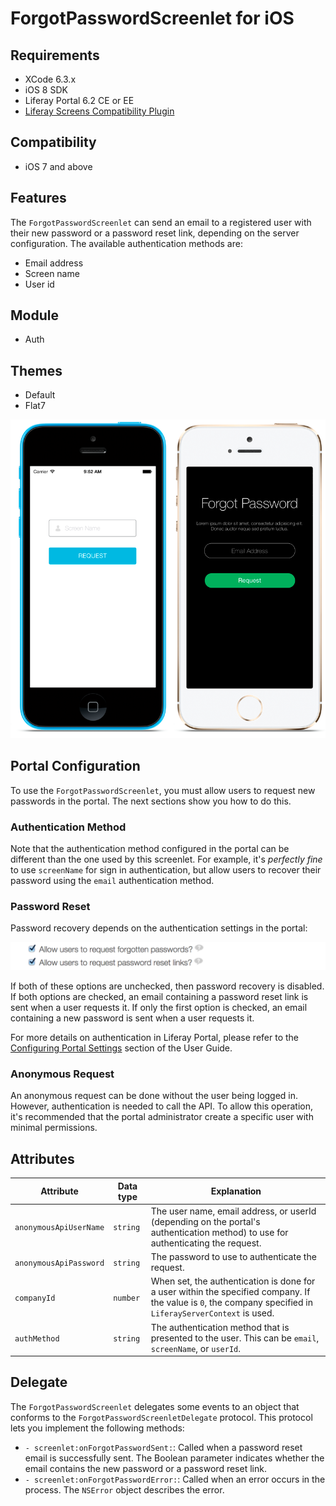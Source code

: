# ForgotPasswordScreenlet for iOS [](id=forgotpasswordscreenlet-for-ios)

## Requirements [](id=requirements)

- XCode 6.3.x
- iOS 8 SDK
- Liferay Portal 6.2 CE or EE
- [Liferay Screens Compatibility Plugin](https://github.com/liferay/liferay-screens/tree/master/portal)

## Compatibility [](id=compatibility)

- iOS 7 and above

## Features [](id=features)

The `ForgotPasswordScreenlet` can send an email to a registered user with their 
new password or a password reset link, depending on the server configuration. 
The available authentication methods are:

- Email address
- Screen name
- User id

## Module [](id=module)

- Auth

## Themes [](id=themes)

- Default
- Flat7

![The `ForgotPasswordScreenlet` with the Default and Flat7 themes.](../../images/screens-ios-forgotpwd.png)

## Portal Configuration [](id=portal-configuration)

To use the `ForgotPasswordScreenlet`, you must allow users to request new 
passwords in the portal. The next sections show you how to do this.

### Authentication Method [](id=authentication-method)

Note that the authentication method configured in the portal can be different 
than the one used by this screenlet. For example, it's *perfectly fine* to use 
`screenName` for sign in authentication, but allow users to recover their 
password using the `email` authentication method.

### Password Reset [](id=password-reset)

Password recovery depends on the authentication settings in the portal:

![Checkboxes for the password recovery features in Liferay Portal.](../../images/screens-password-reset.png)

If both of these options are unchecked, then password recovery is disabled. If 
both options are checked, an email containing a password reset link is sent when 
a user requests it. If only the first option is checked, an email containing a 
new password is sent when a user requests it.

For more details on authentication in Liferay Portal, please refer to the 
[Configuring Portal Settings](/portal/-/knowledge_base/6-2/configuring-portal-settings) 
section of the User Guide.

### Anonymous Request [](id=anonymous-request)

An anonymous request can be done without the user being logged in. However, 
authentication is needed to call the API. To allow this operation, it's 
recommended that the portal administrator create a specific user with minimal 
permissions.

## Attributes [](id=attributes)

| Attribute | Data type | Explanation |
|-----------|-----------|-------------| 
| `anonymousApiUserName` | `string` | The user name, email address, or userId (depending on the portal's authentication method) to use for authenticating the request. |
| `anonymousApiPassword` | `string` | The password to use to authenticate the request. |
| `companyId` | `number` | When set, the authentication is done for a user within the specified company. If the value is `0`, the company specified in `LiferayServerContext` is used. |
| `authMethod` | `string` | The authentication method that is presented to the user. This can be `email`, `screenName`, or `userId`. |

## Delegate [](id=delegate)

The `ForgotPasswordScreenlet` delegates some events to an object that conforms 
to the `ForgotPasswordScreenletDelegate` protocol. This protocol lets you 
implement the following methods: 

- `- screenlet:onForgotPasswordSent:`: Called when a password reset email is 
  successfully sent. The Boolean parameter indicates whether the email contains 
  the new password or a password reset link.
- `- screenlet:onForgotPasswordError:`: Called when an error occurs in the 
  process. The `NSError` object describes the error.
